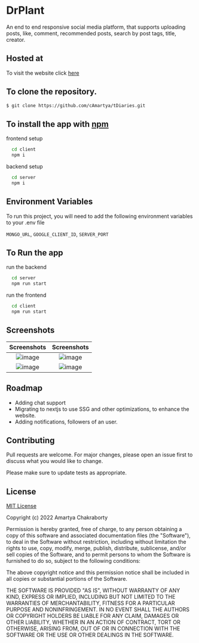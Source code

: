# DrPlant

An end to end responsive social media platform, that supports uploading posts, like, comment, recommended posts, search by post tags, title, creator.

## Hosted at

To visit the website click [here](https://tdiaries.netlify.app/)

## To clone the repository.

```bash
$ git clone https://github.com/cAmartya/tDiaries.git
```

## To install the app with [npm](https://www.npmjs.com/)

frontend setup
```bash
  cd client
  npm i
```

backend setup
```bash
  cd server
  npm i
```


## Environment Variables

To run this project, you will need to add the following environment variables to your .env file

`MONGO_URL`, `GOOGLE_CLIENT_ID`, `SERVER_PORT` 

## To Run the app

run the backend

```bash
  cd server
  npm run start
```

run the frontend

```bash
  cd client
  npm run start
```    
## Screenshots

Screenshots                  |  Screenshots
:-------------------------:|:-------------------------:
![image](https://user-images.githubusercontent.com/80196675/178326983-02b9cb28-869c-42cf-9ec4-ff3cfdf88a30.png) |  ![image](https://user-images.githubusercontent.com/80196675/178327030-50ca1e24-be8b-471c-a63e-a3bbae75c493.png)
![image](https://user-images.githubusercontent.com/80196675/178327089-d406ebf3-6a99-4356-875d-426d1fda76b5.png)  |  ![image](https://user-images.githubusercontent.com/80196675/178327121-abd4dd00-3a39-49d6-b8ce-bf038365c33f.png)


## Roadmap

- Adding chat support
- Migrating to nextjs to use SSG and other optimizations, to enhance the website.
- Adding notifications, followers of an user.


## Contributing
Pull requests are welcome. For major changes, please open an issue first to discuss what you would like to change.

Please make sure to update tests as appropriate.

## License
[MIT License](https://choosealicense.com/licenses/mit/) 

Copyright (c) 2022 Amartya Chakraborty

Permission is hereby granted, free of charge, to any person obtaining a copy
of this software and associated documentation files (the "Software"), to deal
in the Software without restriction, including without limitation the rights
to use, copy, modify, merge, publish, distribute, sublicense, and/or sell
copies of the Software, and to permit persons to whom the Software is
furnished to do so, subject to the following conditions:

The above copyright notice and this permission notice shall be included in all
copies or substantial portions of the Software.

THE SOFTWARE IS PROVIDED "AS IS", WITHOUT WARRANTY OF ANY KIND, EXPRESS OR
IMPLIED, INCLUDING BUT NOT LIMITED TO THE WARRANTIES OF MERCHANTABILITY,
FITNESS FOR A PARTICULAR PURPOSE AND NONINFRINGEMENT. IN NO EVENT SHALL THE
AUTHORS OR COPYRIGHT HOLDERS BE LIABLE FOR ANY CLAIM, DAMAGES OR OTHER
LIABILITY, WHETHER IN AN ACTION OF CONTRACT, TORT OR OTHERWISE, ARISING FROM,
OUT OF OR IN CONNECTION WITH THE SOFTWARE OR THE USE OR OTHER DEALINGS IN THE
SOFTWARE.
